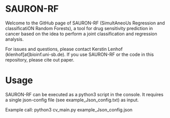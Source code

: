 # SAURON-RF
Welcome to the GitHub page of SAURON-RF (SimultAneoUs Regression and classificatiON Random Forests), a tool for drug sensitivity prediction in cancer based on the idea to perform a joint classification and regression analysis.

For issues and questions, please contact Kerstin Lenhof (klenhof[at]bioinf.uni-sb.de). If you use SAURON-RF or the code in this repository, please cite out paper. 

# Usage
SAURON-RF can be executed as a python3 script in the console. It requires a single json-config file (see example_Json_config.txt) as input.

Example call:
python3 cv_main.py example_Json_config.json
